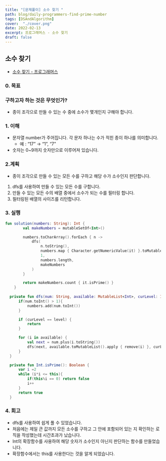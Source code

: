 ```yaml
---
title: "[문제풀이] 소수 찾기 "
path: blog/daily-programmers-find-prime-number
tags: [DSAndAlgorithm]
cover:  "./cover.png"
date: 2022-02-13
excerpt: 프로그래머스 - 소수 찾기 
draft: false
---
```



## 소수 찾기 
* [소수 찾기 - 프로그래머스](https://programmers.co.kr/learn/courses/30/lessons/42839)

### 0. 목표 
### 구하고자 하는 것은 무엇인가?

- 종이 조각으로 만들 수 있는 수 중에 소수가 몇개인지 구해야 합니다.

### 1. 이해

- 문자열 number가 주어집니다. 각 문자 하나는 수가 적힌 종이 하나를 의미합니다.
    - 예 : “17” → “1”, “7”
- 숫자는 0~9까지 숫자만으로 이루어져 있습니다.

### 2.계획

- 종이 조각으로 만들 수 있는 모든 수를 구하고 해당 수가 소수인지 판단합니다.
1. dfs를 사용하여 만들 수 있는 모든 수를 구합니다.
2. 만들 수 있는 모든 수의 배열 중에서 소수가 되는 수를 필터링 합니다.
3. 필터링된 배열의 사이즈를 리턴합니다.

### 3. 실행

```kotlin
fun solution(numbers: String): Int {
        val makeNumbers = mutableSetOf<Int>()

        numbers.toCharArray().forEach { n ->
            dfs(
                n.toString(),
                numbers.map { Character.getNumericValue(it) }.toMutableList().apply { this.remove(Character.getNumericValue(n)) },
                1,
                numbers.length,
                makeNumbers
            )
        }

        return makeNumbers.count { it.isPrime() }
    }
    
  private fun dfs(num: String, available: MutableList<Int>, curLevel: Int, level: Int, numbers: MutableSet<Int>) {
      if(num.toInt() > 1){
          numbers.add(num.toInt())
      }

      if (curLevel == level) {
          return
      }

      for (i in available) {
          val next = num.plus(i.toString())
          dfs(next, available.toMutableList().apply { remove(i) }, curLevel + 1, level, numbers)
      }
  }

  private fun Int.isPrime(): Boolean {
      var i =2
      while (i*i <= this){
          if(this%i == 0) return false
          i++
      }
      return true
  }
```

### 4. 회고

- dfs를 사용하여 쉽게 풀 수 있었습니다.
- 처음에는 제일 큰 값까지 모든 소수를 구하고 그 안에 포함되어 있는 지 확인하는 로직을  작성했는데 시간초과가 났습니다.
- Int의 확장함수를 사용하여 해당 숫자가 소수인지 아닌지 판단하는 함수를 만들었습니다.
- 확장함수에서는 this를 사용한다는 것을 알게 되었습니다.
